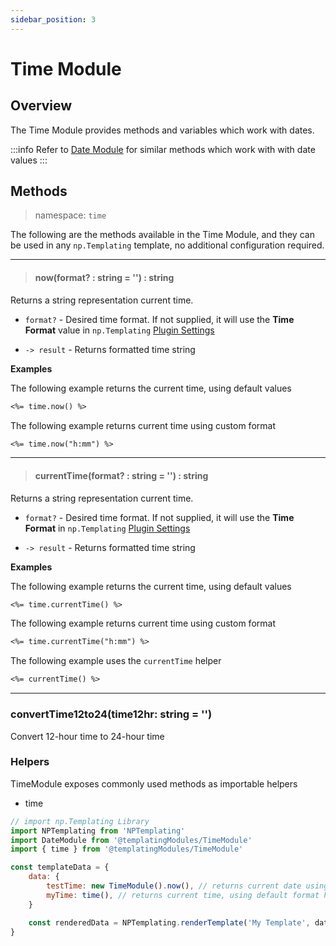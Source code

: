 ```yaml
---
sidebar_position: 3
---
```


# Time Module

## Overview
The Time Module provides methods and variables which work with dates.

:::info
Refer to [Date Module](/docs/templating-modules/date-module) for similar methods which work with with date values
:::

## Methods
> namespace: `time`

The following are the methods available in the Time Module, and they can be used in any `np.Templating` template, no additional configuration required.

*****

> #### now(format? : string = '') : string
Returns a string representation current time.

- `format?` - Desired time format. If not supplied, it will use the **Time Format** value in `np.Templating` [Plugin Settings](/docs/settings)

- `-> result` - Returns formatted time string

**Examples**

The following example returns the current time, using default values

```markdown
<%= time.now() %>
```

The following example returns current time using custom format

```markdown
<%= time.now("h:mm") %>
```

*****

> #### currentTime(format? : string = '') : string
Returns a string representation current time.

- `format?` - Desired time format. If not supplied, it will use the **Time Format** in `np.Templating` [Plugin Settings](/docs/settings)

- `-> result` - Returns formatted time string

**Examples**

The following example returns the current time, using default values

```markdown
<%= time.currentTime() %>
```

The following example returns current time using custom format

```markdown
<%= time.currentTime("h:mm") %>
```

The following example uses the `currentTime` helper

```markdown
<%= currentTime() %>
```



*****

### convertTime12to24(time12hr: string = '')
Convert 12-hour time to 24-hour time

### Helpers
TimeModule exposes commonly used methods as importable helpers

- time

```javascript
// import np.Templating Library
import NPTemplating from 'NPTemplating'
import DateModule from '@templatingModules/TimeModule'
import { time } from '@templatingModules/TimeModule'

const templateData = {
	data: {
		testTime: new TimeModule().now(), // returns current date using .now module method
		myTime: time(), // returns current time, using default format h:mm A
	}

	const renderedData = NPTemplating.renderTemplate('My Template', data)
}
```
